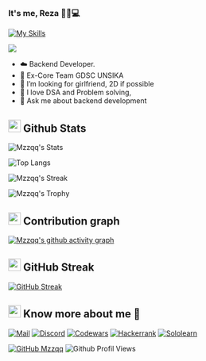 
<p align="center">

  <!--<img src="https://github.com/Mzzqq/Mzzqq/blob/main/assets/march7th.gif"/>-->
</p>

### It's me, Reza 👨‍💻💻
[![My Skills](https://skillicons.dev/icons?i=firebase,mysql,gcp,aws,python,go,solidity,graphql,docker,&perline=10&theme=dark)](https://skillicons.dev)

![](https://moe-counter.glitch.me/get/@:Mzzqq?theme=rule34)
- ☁️ Backend Developer.
- 💼 Ex-Core Team GDSC UNSIKA
- 👫 I’m looking for girlfriend, 2D if possible
- 💫 I love DSA and Problem solving,
- 💬 Ask me about backend development

## <img src="https://th.bing.com/th/id/R.011db7f1e14cdcefd5ed8b056f70d038?rik=NHHx7PD%2bLTi5YA&riu=http%3a%2f%2fui.trinine.net%2fwp%2fwp-content%2fuploads%2f2016%2f06%2f20160602_GraphAnimeIcon.gif&ehk=TXXGvgTPI6i%2f5xQe%2fW3mnT36hQPfIBwZcQsaKAlJWhs%3d&risl=&pid=ImgRaw&r=0" width="25"> <b>Github Stats</b>

![Mzzqq's Stats](https://github-readme-stats.vercel.app/api?username=Mzzqq&theme=nightowl&show_icons=true&hide_border=false&count_private=true)

![Top Langs](https://github-readme-stats.vercel.app/api/top-langs/?username=Mzzqq&layout=compact&theme=nightowl)

![Mzzqq's Streak](https://github-readme-streak-stats.herokuapp.com/?user=Mzzqq&theme=nightowl&hide_border=false)

![Mzzqq's Trophy](https://github-profile-trophy.vercel.app/?username=Mzzqq&theme=dracula&row=2&column=4)
 
  </div>
   
  ## <img src="https://media.giphy.com/media/GhRjInY9JbKms/source.gif" width="25"> <b>Contribution graph</b>
  
[![Mzzqq's github activity graph](https://github-readme-activity-graph.vercel.app/graph?username=Mzzqq&theme=dracula)](https://github.com/ashutosh00710/github-readme-activity-graph)


## <img src="https://media.giphy.com/media/Mp5uJLEE9Ompq/giphy.gif" width="25"> <b>GitHub Streak</b>
[![GitHub Streak](https://streak-stats.demolab.com?user=Mzzqq&theme=dracula&border_radius=10&date_format=M%20j%5B%2C%20Y%5D)](https://git.io/streak-stats)
  
## <img src="https://media.tenor.com/images/7e96d994f29b388f63f7aa77ff2bea78/tenor.gif" width="25"> <b> Know more about me 👋</b>
  
[![Mail](https://img.shields.io/badge/-Say%20Hi!-black?style=for-the-badge&logo=gmail)](mailto:rizkyfr@mzzqq.me)
[![Discord](https://img.shields.io/badge/Discord-%235865F2.svg?style=for-the-badge&logo=discord&logoColor=white)](https://discord.com/users/548051731523698699)
[![Codewars](https://img.shields.io/badge/Codewars-black?style=for-the-badge&logo=codewars&logoColor=grey)](https://www.codewars.com/users/Mzzqq)
[![Hackerrank](https://img.shields.io/badge/-Hackerrank-black?style=for-the-badge&logo=Hackerrank)](https://www.hackerrank.com/profile/rezarifa664)
[![Sololearn](https://img.shields.io/badge/-Sololearn-black?style=for-the-badge&logo=Sololearn)](https://www.sololearn.com/en/profile/20794304)


[![GitHub Mzzqq](https://img.shields.io/github/followers/Mzzqq?label=follow&style=social&logoColor=black)](https://github.com/Mzzqq)
![Github Profil Views](https://komarev.com/ghpvc/?username=Mzzqq&color=blue)  
